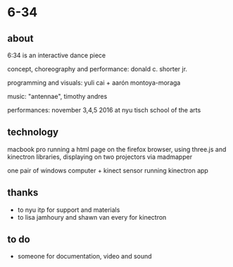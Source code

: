 # 6-34

## about

6:34 is an interactive dance piece

concept, choreography and performance: donald c. shorter jr.

programming and visuals: yuli cai + aarón montoya-moraga

music: "antennae", timothy andres

performances: november 3,4,5 2016 at nyu tisch school of the arts

## technology

macbook pro running a html page on the firefox browser, using three.js and kinectron libraries, displaying on two projectors via madmapper

one pair of windows computer + kinect sensor running kinectron app


## thanks
* to nyu itp for support and materials
* to lisa jamhoury and shawn van every for kinectron

## to do
* someone for documentation, video and sound
